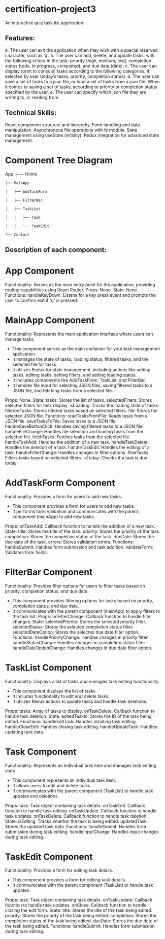 # certification-project3
An interactive quiz task list application.

## Features:

a. The user can exit the application when they wish with a special reserved character, such as ‘q’.
b. The user can add, delete, and update tasks, with the following critera in the task: priority (high, medium, low), completion status (todo, in progress, completed), and due date (date).
c. The user can display (print to console) tasks according to the following categories, if selected by user (today’s tasks, priority, 
completion status).
d. The user can save a set of tasks to a json file, or load a set of tasks from a json file. When it comes to saving a set of tasks, according to priority or completion status specified by the user.
e. The user can specify which json file they are writing to, or reading from


## Technical Skills:
React component structure and hierarchy.
Form handling and data manipulation.
Asynchronous file operations with fs module.
State management using useState (initially).
Redux integration for advanced state management.

# Component Tree Diagram

  App
    ├── Home
    
    ├── MainApp
    
    │   ├── AddTaskForm
    
    │   ├── FilterBar
    
    │   ├── TaskList
    
    │   │   ├── Task
    
    │   │   └── TaskEdit
    
    └── Contact

## Description of each component:

# App Component

Functionality: Serves as the main entry point for the application, providing routing capabilities using React Router.
Props: None.
State: None.
Functions:
handleKeyDown: Listens for a key press event and prompts the user to confirm exit if 'q' is pressed.

# MainApp Component

Functionality: Represents the main application interface where users can manage tasks.

* This component serves as the main container for your task management application.
* It manages the state of tasks, loading status, filtered tasks, and the selected file for tasks.
* It utilizes Redux for state management, including actions like adding tasks, editing tasks, setting filters, and setting loading status.
* It includes components like AddTaskForm, TaskList, and FilterBar.
* It handles file input for selecting JSON files, saving filtered tasks to a JSON file, and fetching tasks from a selected file.

Props: None.
State:
tasks: Stores the list of tasks.
selectedFilters: Stores selected filters for task display.
isLoading: Tracks the loading state of tasks.
filteredTasks: Stores filtered tasks based on selected filters.
file: Stores the selected JSON file.
Functions:
readTasksFromFile: Reads tasks from a JSON file.
saveTasksToFile: Saves tasks to a JSON file.
handleSaveButtonClick: Handles saving filtered tasks to a JSON file.
handleFileChange: Handles file selection and loading tasks from the selected file.
fetchTasks: Fetches tasks from the selected file.
handleTaskAdd: Handles the addition of a new task.
handleTaskDelete: Handles the deletion of a task.
handleTaskEdit: Handles the editing of a task.
handleFilterChange: Handles changes in filter options.
filterTasks: Filters tasks based on selected filters.
isToday: Checks if a task is due today.

# AddTaskForm Component

Functionality: Provides a form for users to add new tasks.

* This component provides a form for users to add new tasks.
* It performs form validation and communicates with the parent component (mainApp) to add new tasks.

Props:
onTaskAdd: Callback function to handle the addition of a new task.
State:
title: Stores the title of the task.
priority: Stores the priority of the task.
completion: Stores the completion status of the task.
dueDate: Stores the due date of the task.
errors: Stores validation errors.
Functions:
handleSubmit: Handles form submission and task addition.
validateForm: Validates form fields.

# FilterBar Component

Functionality: Provides filter options for users to filter tasks based on priority, completion status, and due date.

* This component provides filtering options for tasks based on priority, completion status, and due date.
* It communicates with the parent component (mainApp) to apply filters to the task list.
Props:
onFilterChange: Callback function to handle filter changes.
State:
selectedPriority: Stores the selected priority filter.
selectedStatus: Stores the selected completion status filter.
selectedDateOption: Stores the selected due date filter option.
Functions:
handlePriorityChange: Handles changes in priority filter.
handleStatusChange: Handles changes in completion status filter.
handleDateOptionChange: Handles changes in due date filter option.

# TaskList Component

Functionality: Displays a list of tasks and manages task editing functionality.

* This component displays the list of tasks.
* It includes functionality to edit and delete tasks.
* It utilizes Redux actions to update tasks and handle task deletions.

Props:
tasks: Array of tasks to display.
onTaskDelete: Callback function to handle task deletion.
State:
editedTaskId: Stores the ID of the task being edited.
Functions:
handleEditTask: Handles initiating task editing.
handleCloseEdit: Handles closing task editing.
handleUpdateTask: Handles updating task data.

# Task Component

Functionality: Represents an individual task item and manages task editing state.
* This component represents an individual task item.
* It allows users to edit and delete tasks.
* It communicates with the parent component (TaskList) to handle task updates and deletions.


Props:
task: Task object containing task details.
onTaskEdit: Callback function to handle task editing.
onTaskUpdate: Callback function to handle task updates.
onTaskDelete: Callback function to handle task deletion.
State:
isEditing: Tracks whether the task is being edited.
updatedTask: Stores the updated task data.
Functions:
handleSubmit: Handles form submission during task editing.
handleInputChange: Handles input changes during task editing.

# TaskEdit Component

Functionality: Provides a form for editing task details.
* This component provides a form for editing task details.
* It communicates with the parent component (TaskList) to handle task updates.

Props:
task: Task object containing task details.
onTaskUpdate: Callback function to handle task updates.
onClose: Callback function to handle closing the edit form.
State:
title: Stores the title of the task being edited.
priority: Stores the priority of the task being edited.
completion: Stores the completion status of the task being edited.
dueDate: Stores the due date of the task being edited.
Functions:
handleSubmit: Handles form submission during task editing.
